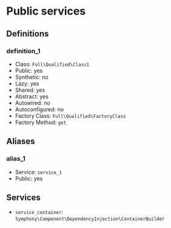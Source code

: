 Public services
===============

Definitions
-----------

### definition_1

- Class: `Full\Qualified\Class1`
- Public: yes
- Synthetic: no
- Lazy: yes
- Shared: yes
- Abstract: yes
- Autowired: no
- Autoconfigured: no
- Factory Class: `Full\Qualified\FactoryClass`
- Factory Method: `get`


Aliases
-------

### alias_1

- Service: `service_1`
- Public: yes


Services
--------

- `service_container`: `Symphony\Component\DependencyInjection\ContainerBuilder`
